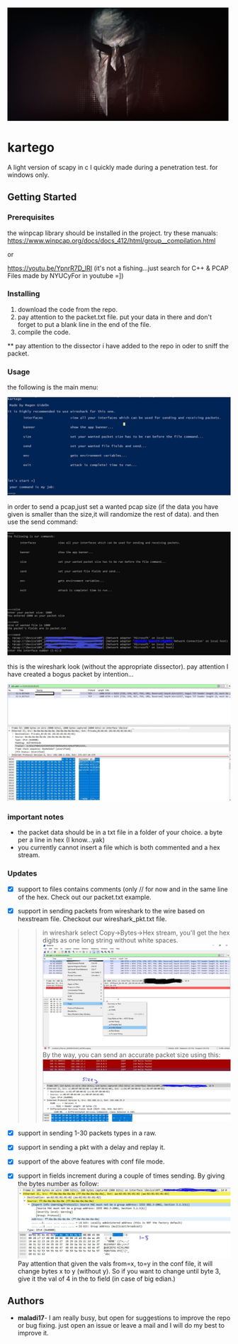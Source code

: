 ![icon](https://github.com/maladi17/kartego/blob/master/IMG_20200828_015910.jpg)
# kartego

A light version of scapy in c  I quickly made during a penetration test.  for windows only.

## Getting Started


### Prerequisites

the winpcap library should be installed in the project.
try these manuals:
      https://www.winpcap.org/docs/docs_412/html/group__compilation.html
      
  or 
  
  
  
 https://youtu.be/YpnrR7D_lRI       (it's not a fishing...just search for C++ & PCAP Files made by NYUCyFor in youtube =])
      
  
  
### Installing

1.  download the code from the repo.
2.  pay attention to the packet.txt file. put your data in there and don't forget to put a blank line in the end of the file.
3.  compile the code.

** pay attention to the dissector i have added to the repo in oder to sniff the packet.

### Usage

the following is the main menu:

![main menu](https://github.com/maladi17/kartego/blob/master/man.PNG)

in order to send a pcap,just set a wanted pcap size (if the data you have given is smaller than the size,it will randomize the rest of data). and then use the send command:

![send](https://github.com/maladi17/kartego/blob/master/send.JPG)

this is the wireshark look (without the appropriate dissector). pay attention I have created a bogus packet by intention...

![send](https://github.com/maladi17/kartego/blob/master/pcap.JPG)

### important notes
- the packet data should be in a txt file in a folder of your choice. a byte per a line in hex (I know...yak)
 - you currently cannot  insert a file which is both commented and a hex stream.

### Updates

- [x] support to files contains comments (only // for now and in the same line of the hex. Check out our packet.txt example.

- [x] support in sending packets from wireshark to the wire based on hexstream file.
Checkout our wireshark_pkt.txt file.
>> in wireshark select Copy->Bytes->Hex stream, you'll get the hex digits as one long string without white spaces.
![filter](https://github.com/maladi17/kartego/blob/master/wireshark_filter.jpg)
 By the way, you can send an accurate packet size using this:
![size of packet](https://github.com/maladi17/kartego/blob/master/size.JPG)

- [x] support in sending 1-30 packets types in a raw.

- [x] support in sending a pkt with a delay and replay it.

- [x] support of the above features with conf file mode.

- [x] support in fields increment during a couple of times sending.
By giving the bytes number as follow:
![columns](https://github.com/maladi17/kartego/blob/master/description_fields.JPG)
Pay attention that given the vals from=x, to=y in the conf file, it will change bytes x to y (without y). So if you want to change until byte 3, give it the val of 4 in the to field (in case of big edian.)

## Authors

* **maladi17**- I am really busy, but open for suggestions to improve the repo or bug fixing. just open an issue or leave a mail and I will do my best to improve it.
